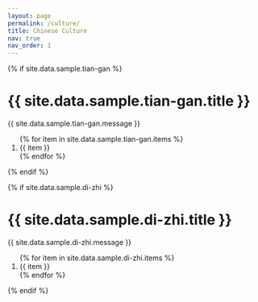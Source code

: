 ```yaml
---
layout: page
permalink: /culture/
title: Chinese Culture
nav: true
nav_order: 1
---
```


{% if site.data.sample.tian-gan %}
  <h1>{{ site.data.sample.tian-gan.title }}</h1>
  <p>{{ site.data.sample.tian-gan.message }}</p>
  <ol>
    {% for item in site.data.sample.tian-gan.items %}
      <li>{{ item }}</li>
    {% endfor %}
  </ol>
{% endif %}

{% if site.data.sample.di-zhi %}
  <h1>{{ site.data.sample.di-zhi.title }}</h1>
  <p>{{ site.data.sample.di-zhi.message }}</p>
  <ol>
    {% for item in site.data.sample.di-zhi.items %}
      <li>{{ item }}</li>
    {% endfor %}
  </ol>
{% endif %}

